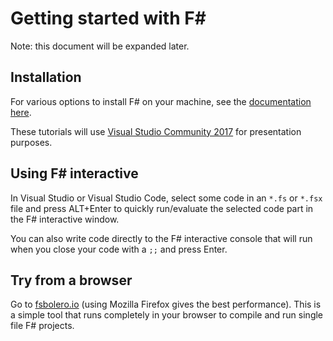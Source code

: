 # Getting started with F#

Note: this document will be expanded later.

## Installation

For various options to install F# on your machine, see the 
[documentation here](https://docs.microsoft.com/en-us/dotnet/fsharp/get-started/install-fsharp?tabs=windows).

These tutorials will use [Visual Studio Community 2017](https://visualstudio.microsoft.com/) for presentation purposes.

## Using F# interactive

In Visual Studio or Visual Studio Code, select some code in an `*.fs` or `*.fsx` file and press ALT+Enter
to quickly run/evaluate the selected code part in the F# interactive window.

You can also write code directly to the F# interactive console that will run when you close your code with a `;;` and press Enter.

## Try from a browser

Go to [fsbolero.io](https://fsbolero.io/) (using Mozilla Firefox gives the best performance).
This is a simple tool that runs completely in your browser to compile and run single file F# projects.
